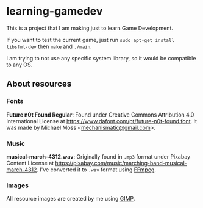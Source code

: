# learning-gamedev

This is a project that I am making just to learn Game Development.

If you want to test the current game, just run `sudo apt-get install libsfml-dev` then `make` and `./main`.

I am trying to not use any specific system library, so it would be compatible to any OS.

## About resources

### Fonts

**Future n0t Found Regular**: Found under Creative Commons Attribution 4.0 International License at https://www.dafont.com/pt/future-n0t-found.font. It was made by Michael Moss \<[mechanismatic@gmail.com](mailto:mechanismatic@gmail.com)\>.

### Music
**musical-march-4312.wav**: Originally found in `.mp3` format under Pixabay Content License at https://pixabay.com/music/marching-band-musical-march-4312. I've converted it to `.wav` format using [FFmpeg](https://www.ffmpeg.org/).

### Images

All resource images are created by me using [GIMP](https://www.gimp.org/).
